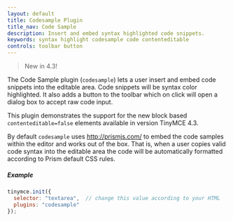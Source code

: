 ```yaml
---
layout: default
title: Codesample Plugin
title_nav: Code Sample
description: Insert and embed syntax highlighted code snippets.
keywords: syntax highlight codesample code contenteditable
controls: toolbar button
---
```


> New in 4.3!

The Code Sample plugin (`codesample`) lets a user insert and embed code snippets into the editable area. Code snippets will be syntax color highlighted. It also adds a button to the toolbar which on click will open a dialog box to accept raw code input.

This plugin demonstrates the support for the new block based `contenteditable=false` elements available in version TinyMCE 4.3.

By default `codesample` uses http://prismjs.com/ to embed the code samples within the editor and works out of the box. That is, when a user copies valid code syntax into the editable area the code will be automatically formatted according to Prism default CSS rules.

##### Example

```js
tinymce.init({
  selector: "textarea",  // change this value according to your HTML
  plugins: "codesample"
});
